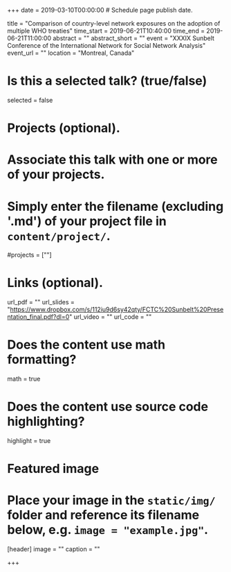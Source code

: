 +++
date = 2019-03-10T00:00:00  # Schedule page publish date.

title = "Comparison of country-level network exposures on the adoption of multiple WHO treaties"
time_start = 2019-06-21T10:40:00
time_end = 2019-06-21T11:00:00
abstract = ""
abstract_short = ""
event = "XXXIX Sunbelt Conference of the International Network for Social Network Analysis"
event_url = ""
location = "Montreal, Canada"

# Is this a selected talk? (true/false)
selected = false

# Projects (optional).
#   Associate this talk with one or more of your projects.
#   Simply enter the filename (excluding '.md') of your project file in `content/project/`.
#projects = [""]

# Links (optional).
url_pdf = ""
url_slides = "https://www.dropbox.com/s/112iu9d6sy42qty/FCTC%20Sunbelt%20Presentation_final.pdf?dl=0"
url_video = ""
url_code = ""

# Does the content use math formatting?
math = true

# Does the content use source code highlighting?
highlight = true

# Featured image
# Place your image in the `static/img/` folder and reference its filename below, e.g. `image = "example.jpg"`.
[header]
image = ""
caption = ""

+++
